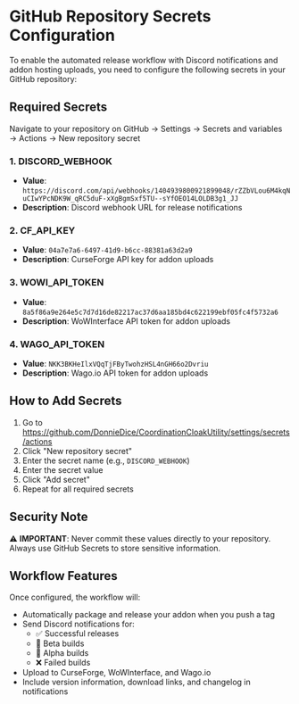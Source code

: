 # GitHub Repository Secrets Configuration

To enable the automated release workflow with Discord notifications and addon hosting uploads, you need to configure the following secrets in your GitHub repository:

## Required Secrets

Navigate to your repository on GitHub → Settings → Secrets and variables → Actions → New repository secret

### 1. **DISCORD_WEBHOOK**
- **Value**: `https://discord.com/api/webhooks/1404939800921899048/rZZbVLou6M4kqNuCIwYPcNDK9W_qRC5duF-xXgBgmSxf5TU--sYfOEO14LOLDB3g1_JJ`
- **Description**: Discord webhook URL for release notifications

### 2. **CF_API_KEY**
- **Value**: `04a7e7a6-6497-41d9-b6cc-88381a63d2a9`
- **Description**: CurseForge API key for addon uploads

### 3. **WOWI_API_TOKEN**
- **Value**: `8a5f86a9e264e5c7d7d16de82217ac37d6aa185bd4c622199ebf05fc4f5732a6`
- **Description**: WoWInterface API token for addon uploads

### 4. **WAGO_API_TOKEN**
- **Value**: `NKK3BKHeIlxVQqTjFByTwohzHSL4nGH66o2Dvriu`
- **Description**: Wago.io API token for addon uploads

## How to Add Secrets

1. Go to https://github.com/DonnieDice/CoordinationCloakUtility/settings/secrets/actions
2. Click "New repository secret"
3. Enter the secret name (e.g., `DISCORD_WEBHOOK`)
4. Enter the secret value
5. Click "Add secret"
6. Repeat for all required secrets

## Security Note

⚠️ **IMPORTANT**: Never commit these values directly to your repository. Always use GitHub Secrets to store sensitive information.

## Workflow Features

Once configured, the workflow will:
- Automatically package and release your addon when you push a tag
- Send Discord notifications for:
  - ✅ Successful releases
  - 🔧 Beta builds
  - 🧪 Alpha builds
  - ❌ Failed builds
- Upload to CurseForge, WoWInterface, and Wago.io
- Include version information, download links, and changelog in notifications